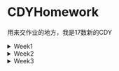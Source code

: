 # CDYHomework
用来交作业的地方，我是17数新的CDY
<details>
<summary>Week1</summary>
9月30日
记录了一天的饮水情况，包括饮水的时间、容器/饮料种类、每次饮水量（用吞咽数测量）。我从9月26日中午开始记录，直到9月29日凌晨结束。

可视化是我用数位板手绘完成的，限于精力，只绘制了第一天（9月26日下半天和9月27上半天）的记录（见9.26PM.jpg和9.27AM.jpg）。每张图以表盘呈现12小时的记录，每个节点用图标表示饮用的水的种类（详见图例），每个区段的颜色呈现的是：每次饮水后直到下一次饮水前我的“水含量”（见key.jpg），具体等于当此饮水吞咽数/直到下次饮水的小时数（记录见喝水情况表.xlsx）。

![image](https://github.com/RRC-c/CDYHomework/raw/master/Pics/9.26PM.jpg)</br>
![image](https://github.com/RRC-c/CDYHomework/raw/master/Pics/9.27AM.jpg)</br>
![image](https://github.com/RRC-c/CDYHomework/raw/master/Pics/key.jpg)

回答问题：

数据记录记录请见https://github.com/RRC-c/CDYHomework/blob/master/%E5%96%9D%E6%B0%B4%E6%83%85%E5%86%B5%E8%A1%A8.xlsx

感想：统计喝水这样的数据真的很繁琐，我觉得我这种可视化的形式可以用在一些智能水杯的app里—————当然就不需要用吞咽数计量了，可以更加精确。让一天的喝水情况直接可见————最好配一个“提醒喝水小助手”，感觉对生活还挺有帮助！

我的哪些个人数据被收集？被谁收集？答：日常的搜索记录————最明显的是淘宝————不光我在淘宝上的搜索，显然我平常的浏览器搜索数据都被淘宝收集到了。除此之外，我长期的或实时的地理位置显然被收集了————网页侧边栏出现我家乡的房地产广告/人才招聘广告，有时候也有我实时所在地的————不知道是谁在收集，推测应该是百度搜索引擎出卖了我。

</details>
<details>
<summary>Week2</summary>
10月9日</br>

问题2</br>
国内政府的</br>
《上海市公共数据开放暂行办法》[上海市人民政府网站](http://www.shanghai.gov.cn/nw2/nw2314/nw2319/nw12344/u26aw62638.html)</br>
《中华人民共和国政府信息公开条例》 [百度律师/法律智库](https://duxiaofa.baidu.com/detail?searchType=statute&from=aladdin_28231&originquery=%E6%94%BF%E5%BA%9C%E4%BF%A1%E6%81%AF%E5%85%AC%E5%BC%80%E6%9D%A1%E4%BE%8B2019&count=56&cid=27bf8b3a94630d68e58719938ec39bba_law)</br>
《政务信息资源共享管理暂行办法》[中国政府网](http://www.gov.cn/zhengce/content/2016-09/19/content_5109486.htm)</br>
《国土资源数据管理暂行办法》[自然资源部网站](http://www.mnr.gov.cn/gk/tzgg/201009/t20100915_1990379.html)</br>
还有地震局、气象局各种环境、科学数据的共享条例，不再列举</br>
国外的： </br>
美国 https://data.gov</br>
日本 http://www.data.go.jp/</br>
俄罗斯 http://opengovdata.ru/</br>
……</br>

问题3</br>
本意想算个同比数据，选取2011—2018年每一季度的“国内生产总值（不变价）当季值”为指标。 </br>
![image](https://github.com/RRC-c/CDYHomework/blob/master/%E5%9B%BD%E5%AE%B6%E7%BB%9F%E8%AE%A1%E5%B1%80GDP/%E9%A1%B5%E9%9D%A2%E6%88%AA%E5%9B%BE.png)</br>
算式：季度同比增速=（当季值-上一年同季值）/上一年同季值*100%  </br>
不变价已经去除了物价影响，理论上这就是同比增速。 </br>
但实际计算中出现了问题——2016年数据存在突出值，增速竟然达到20%以上！ </br>
这一计算方法是错误的。 </br>
原因在于物价的修正值前后有别，统计局的数据报表有注如下： </br>
"不变价数据按不同基期分段计算。其中，2011-2015年数据按2010年价格计算，2016年及以后各季度数据按2015年价格计算。累计数据由当季数据相加得到。" </br>
这就没法算了，我对照官方同比增速的数据做检验（官方同比增速用国内生产总值指数当季值做指标，算式：季度同比增速=指数当季值/100-1） </br>
发现除了极端值，其他数据也略有不同——这说明它们是用另外一个物价标准来修正的；这就触及我的知识盲区了，可能有待找一下物价方面的数据，目前还没找到正确方法。 </br>
结果及检验请见文件 [同比增速.xls](https://github.com/RRC-c/CDYHomework/blob/master/%E5%9B%BD%E5%AE%B6%E7%BB%9F%E8%AE%A1%E5%B1%80GDP/%E5%90%8C%E6%AF%94%E5%A2%9E%E9%80%9F.xls)  </br>
</details>
<details>
<summary>Week3</summary>
10月9日</br>
我使用了图表秀、百度图说、Tableau和Excel四种工具</br>
用以呈现Kaggle上的数据集[Steam 10 09 18 best game](https://www.kaggle.com/michau96/steam-10-09-18-best-game)</br>
这个数据集为2018年9月10日steam上百大“best game”的当前在线人数（Now_Players）与24小时内的在线人数峰值（Best_Of_24）</br>
据此我们可以看到寥寥几个大型在线多人游戏压倒性的用户数量优势；如果仔细观察，也可以看出：比起单机游戏，在线多人游戏的峰值人数往往与当前游戏人数差别更大。</br>
**图表秀**</br>
![image](https://github.com/RRC-c/CDYHomework/blob/master/Pics/steam18-9-10%20best%20game%EF%BC%88%E5%9B%BE%E8%A1%A8%E7%A7%80%EF%BC%89.png)  
体会：*比较方便、功能不少的网页版可视化工具。图的种类很多，编辑字段、格式都很方便，给的几个配色模板也还挺漂亮。唯一不足就是作为网页版，导入数据和在有数据的情况下换图表是真的卡，卡死浏览器好几次。*  
**百度图说**  
![image](https://github.com/RRC-c/CDYHomework/blob/master/Pics/steam18-9-10%20best%20game%EF%BC%88%E7%99%BE%E5%BA%A6%C2%B7%E5%9B%BE%E8%AF%B4%EF%BC%89.png)  
体会：*百度图说更具排版工具的特点——它可以按页面编排多个图表，但它的可视化功能受限严重，太过轻量化，无法显示详细、文本密集之处。我用的数据集在图说就显示不出完整的坐标字段，导出的图片也分辨率不高。如果是简单的、仅仅是为辅助一些文本的图例我觉得可以用百度图说快速完成，其他情况下我认为这绝不是一个使用体验很好的可视化工具。*  
**Tableau**  
[点此查看pdf](https://github.com/RRC-c/CDYHomework/blob/master/Pics/steam18-9-10%20best%20game%EF%BC%88tableau%EF%BC%89.pdf)  
体会：*上手花了些时间，可以看出这是真正功能强大的可视化软件。但格式可以调整的地方有些少，而且免费版不能导出图片（差评）。还有一点，很多UI太集成了或者太简单了，我觉得右键可以点开有选项的地方，点开一看发现啥也没有，有点新手不友好。*  
**Excel**  
[点此查看pdf](https://github.com/RRC-c/CDYHomework/blob/master/Pics/steam18-9-10%20best%20game%EF%BC%88excel%EF%BC%89.pdf)  
体会：*体验完上面几个，才意识到excel是一个多么强大而便利的可视化工具。*  
</details>
